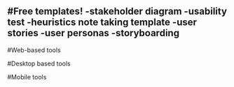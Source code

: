 #Free templates!
-stakeholder diagram
-usability test
-heuristics note taking template
-user stories
-user personas
-storyboarding
-
#Web-based tools

#Desktop based tools

#Mobile tools